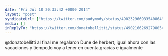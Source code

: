 ```yaml
---
date: "Fri Jul 18 20:33:42 +0000 2014"
layout: "post"
syndicateUrl: ["https://twitter.com/pudymody/status/490232966933540864"]
media: []
inReplyTo: "https://twitter.com/donatobellitti/status/490216626927980544"
---
```

@donatobellitti al final me regalaron Dune de herbert, igual ahora con las vacaciones y tiempo,lo voy a tener en cuenta,gracias e igualmente